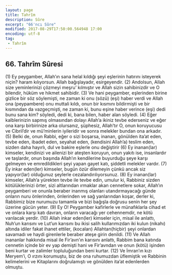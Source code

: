 ```yaml
---
layout: page
title: Tahrîm
description: Sûre
excerpt: "66'ncı Sûre"
modified: 2017-08-29T17:50:00.564948 17:00
encoding: utf-8
tag: 
 - Tahrîm
---
```


## 66. Tahrîm Sûresi

(1) Ey peygamber, Allah’ın sana helal kıldığı şeyi eşlerinin hatırını isteyerek niçin? haram kılıyorsun. Allah bağışlayadır, esirgeyendir.
(2) Andolsun, Allah size yeminlerinizi çözmeyi meşru’ kılmıştır ve Allah sizin sahibinizdir ve O bilendir, hüküm ve hikmet sahibidir.
(3) Ve hani peygamber, eşlerinden birine gizlice bir söz söylemişti, ne zaman ki onu (sözü) (eşi) haber verdi ve Allah ona (peypambere) onu muttali kıldı, onun bir kısmını bildirmişti ve bir kısmından da vazgeçmişti, ne zaman ki, bunu eşine haber verince (eşi) dedi bunu sana kim? söyledi, dedi ki, bana bilen, haber alan söyledi.
(4) Eğer kalblerinizin sapmış olmasından dolayı Allah’a ikiniz tevbe ederseniz ve eğer ona karşı birbirinize arka olursanız, şüphesiz, Allah’tır O, onun koruyucusu ve Cibril’dir ve mü’minlerin iyileridir ve sonra melekler bundan ona arkadır.
(5) Belki de, onun Rabbi, eğer o sizi boşarsa, inanan, gönülden ita’at eden, tevbe eden, ibadet eden, seyahat eden, (kendisini Allah’a) teslim eden, sizden daha hayırlı, dul ve bakire eşlerle onu değiştirir 
(6) Ey inanan(lar) kimseler, kendinizi ve ailenizi bir ateşten koruyun, onun yakıtı ise, insanlardır ve taşlardır, onun başında Allah’ın kendilerine buyurduğu şeye karşı gelmeyen ve emredildikleri şeyi yapan gayet katı, şiddetli melekler vardır.
(7) Ey inkar eden(ler) kimseler, bugün özür dilemeyin çünkü ancak siz yapıyor(lar) olduğunuz şeylerle cezalandırılıyorsunuz.
(8) Ey inanan(lar) kimseler, Allah’a yürekten tevbe ile tevbe edin, umulur ki, Rabbiniz sizden kötülüklerinizi örter, sizi altlarından ırmaklar akan cennetlere sokar, Allah’ın peygamberi ve onunla beraber inanmış olanları utandırmayacağı günde onların nuru önlerinden,  önlerinden ve sağ yanlarından koşar, derler ki, Rabbimiz bize nurumuzu tamamla ve bizi bağışla doğrusu senin her şey üzerine gücün yeter.
(9) Ey O! Peygamber kafirlerle ve münafıklarla cihad et ve onlara karşı katı davran, onların varacağı yer cehennemdir, ne kötü varılacak yerdir.
(10) Allah inkar eden(ler) kimseler için, misal ile anlattı, Nuh’un karısını ve Lut’un karısını bu ikisi salih kullarımızdan iki kulun (nikahı) altında idiler fakat ihanet ettiler, (kocaları) Allahtan(hiçbir) şeyi onlardan savamadı ve haydi girenlerle beraber ateşe girin denildi. 
(11) Ve Allah inananlar hakkında misal ile Fir’avn’ın karısını anlattı, Rabbim bana katında cennetin içinde bir ev yap demişti hani ve  Fir’avndan ve onun (kötü) işinden beni kurtar ve zalimler topluluğundan beni kurtar.
(12) Ve İmran’ın kızı Meryem’i, O ırzını korumuştu, biz de ona ruhumuzdan üflemiştik ve Rabbinin kelimelerini ve Kitaplarını doğrulamıştı ve gönülden ita’at edenlerden olmuştu. 

